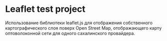 # Leaflet test project

Использование библиотеки leaflet.js для отображения собственного картографического слоя поверх Open Street Map, отображающего карту оптоволоконной сети для одного сахалинского провайдера.
